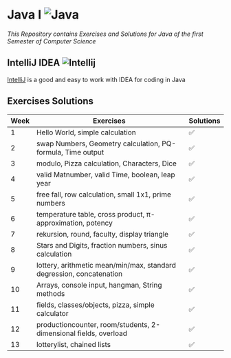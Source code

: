 # Java I ![Java](https://img.icons8.com/color/32/000000/java-coffee-cup-logo.png)

*This Repository contains Exercises and Solutions for Java of the first Semester of Computer Science*

## IntelliJ IDEA ![Intellij](https://img.icons8.com/color/26/000000/intellij-idea.png)

[IntelliJ](https://www.jetbrains.com/de-de/idea/download/#section=windows) is a good and easy to work with IDEA for coding in Java

## Exercises Solutions

|Week| Exercises | Solutions |
| --- | --- | --- |
| 1 | Hello World, simple calculation | :white_check_mark: | [show me](https://github.com/Combeter201/Java-I/tree/master/src/units/first) |
| 2 | swap Numbers, Geometry calculation, PQ-formula, Time output | :white_check_mark: | [show me](https://github.com/Combeter201/Java-I/tree/master/src/units/second) |
| 3 | modulo, Pizza calculation, Characters, Dice | :white_check_mark: | [show me](https://github.com/Combeter201/Java-I/tree/master/src/units/third) |
| 4 | valid Matnumber, valid Time, boolean, leap year | :white_check_mark: | [show me](https://github.com/Combeter201/Java-I/tree/master/src/units/fourth) |
| 5 | free fall, row calculation, small 1x1, prime numbers | :white_check_mark: | [show me](https://github.com/Combeter201/Java-I/tree/master/src/units/second) |
| 6 | temperature table, cross product, π-approximation, potency | :white_check_mark: | [show me](https://github.com/Combeter201/Java-I/tree/master/src/units/second) |
| 7 | rekursion, round, faculty, display triangle | :white_check_mark: | [show me](https://github.com/Combeter201/Java-I/tree/master/src/units/second) |
| 8 | Stars and Digits, fraction numbers, sinus calculation | :white_check_mark: | [show me](https://github.com/Combeter201/Java-I/tree/master/src/units/second) |
| 9 | lottery, arithmetic mean/min/max, standard degression, concatenation | :white_check_mark: | [show me](https://github.com/Combeter201/Java-I/tree/master/src/units/second) |
| 10 | Arrays, console input, hangman, String methods | :white_check_mark: | [show me](https://github.com/Combeter201/Java-I/tree/master/src/units/second) |
| 11 | fields, classes/objects, pizza, simple calculator | :white_check_mark: | [show me](https://github.com/Combeter201/Java-I/tree/master/src/units/second) |
| 12 | productioncounter, room/students, 2-dimensional fields, overload | :white_check_mark: | [show me](https://github.com/Combeter201/Java-I/tree/master/src/units/second) |
| 13 | lotterylist, chained lists | :white_check_mark: | [show me](https://github.com/Combeter201/Java-I/tree/master/src/units/second) |
